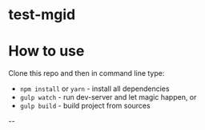 # test-mgid

# How to use

Clone this repo and then in command line type:

* `npm install` or `yarn` - install all dependencies
* `gulp watch` - run dev-server and let magic happen, or
* `gulp build` - build project from sources

--

<a href="https://yuriihavryliuk.github.io/test-mgid/docs"></a>
